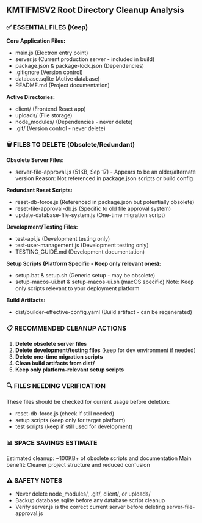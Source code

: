 ## KMTIFMSV2 Root Directory Cleanup Analysis

### ✅ ESSENTIAL FILES (Keep)
**Core Application Files:**
- main.js (Electron entry point)
- server.js (Current production server - included in build)
- package.json & package-lock.json (Dependencies)
- .gitignore (Version control)
- database.sqlite (Active database)
- README.md (Project documentation)

**Active Directories:**
- client/ (Frontend React app)
- uploads/ (File storage)
- node_modules/ (Dependencies - never delete)
- .git/ (Version control - never delete)

### 🗑️ FILES TO DELETE (Obsolete/Redundant)

**Obsolete Server Files:**
- server-file-approval.js (51KB, Sep 17) - Appears to be an older/alternate version
  Reason: Not referenced in package.json scripts or build config

**Redundant Reset Scripts:**
- reset-db-force.js (Referenced in package.json but potentially obsolete)  
- reset-file-approval-db.js (Specific to old file approval system)
- update-database-file-system.js (One-time migration script)

**Development/Testing Files:**
- test-api.js (Development testing only)
- test-user-management.js (Development testing only)  
- TESTING_GUIDE.md (Development documentation)

**Setup Scripts (Platform Specific - Keep only relevant ones):**
- setup.bat & setup.sh (Generic setup - may be obsolete)
- setup-macos-ui.bat & setup-macos-ui.sh (macOS specific)
  Note: Keep only scripts relevant to your deployment platform

**Build Artifacts:**
- dist/builder-effective-config.yaml (Build artifact - can be regenerated)

### 📋 RECOMMENDED CLEANUP ACTIONS

1. **Delete obsolete server files**
2. **Delete development/testing files** (keep for dev environment if needed)
3. **Delete one-time migration scripts**
4. **Clean build artifacts from dist/**
5. **Keep only platform-relevant setup scripts**

### 🔍 FILES NEEDING VERIFICATION

These files should be checked for current usage before deletion:
- reset-db-force.js (check if still needed)
- setup scripts (keep only for target platform)
- test scripts (keep if still used for development)

### 📊 SPACE SAVINGS ESTIMATE
Estimated cleanup: ~100KB+ of obsolete scripts and documentation
Main benefit: Cleaner project structure and reduced confusion

### ⚠️ SAFETY NOTES
- Never delete node_modules/, .git/, client/, or uploads/
- Backup database.sqlite before any database script cleanup
- Verify server.js is the correct current server before deleting server-file-approval.js
